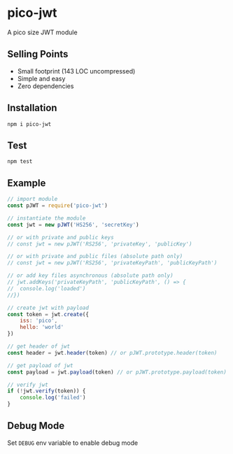 # pico-jwt
A pico size JWT module

## Selling Points
- Small footprint (143 LOC uncompressed)
- Simple and easy
- Zero dependencies

## Installation
`npm i pico-jwt`

## Test
`npm test`

## Example
```javascript
// import module
const pJWT = require('pico-jwt')

// instantiate the module
const jwt = new pJWT('HS256', 'secretKey')

// or with private and public keys
// const jwt = new pJWT('RS256', 'privateKey', 'publicKey')

// or with private and public files (absolute path only)
// const jwt = new pJWT('RS256', 'privateKeyPath', 'publicKeyPath')

// or add key files asynchronous (absolute path only)
// jwt.addKeys('privateKeyPath', 'publicKeyPath', () => {
//	console.log('loaded')
//})

// create jwt with payload
const token = jwt.create({
	iss: 'pico',
	hello: 'world'
})

// get header of jwt
const header = jwt.header(token) // or pJWT.prototype.header(token)

// get payload of jwt
const payload = jwt.payload(token) // or pJWT.prototype.payload(token)

// verify jwt
if (!jwt.verify(token)) {
	console.log('failed')
}
```

## Debug Mode
Set `DEBUG` env variable to enable debug mode
